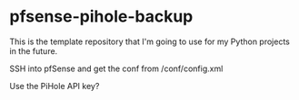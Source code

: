 # pfsense-pihole-backup

This is the template repository that I'm going to use for my Python projects in the future.

SSH into pfSense and get the conf from /conf/config.xml

Use the PiHole API key?